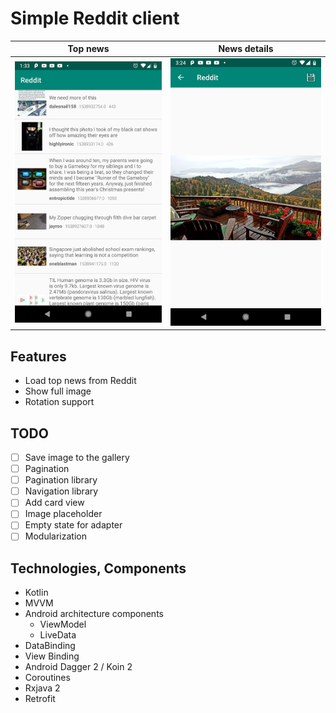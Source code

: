 # Simple Reddit client

Top news|News details
:-:|:-:
![](images/top_news.png)|![](images/news_details.png)

## Features
* Load top news from Reddit
* Show full image
* Rotation support

## TODO
- [ ] Save image to the gallery
- [ ] Pagination
- [ ] Pagination library
- [ ] Navigation library
- [ ] Add card view
- [ ] Image placeholder
- [ ] Empty state for adapter
- [ ] Modularization

## Technologies, Components
* Kotlin
* MVVM
* Android architecture components
    * ViewModel
    * LiveData
* DataBinding
* View Binding
* Android Dagger 2 / Koin 2
* Coroutines
* Rxjava 2
* Retrofit